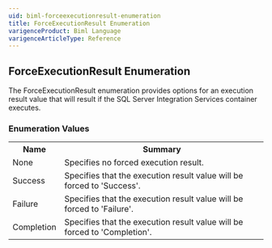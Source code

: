 ```yaml
---
uid: biml-forceexecutionresult-enumeration
title: ForceExecutionResult Enumeration
varigenceProduct: Biml Language
varigenceArticleType: Reference
---
```


## ForceExecutionResult Enumeration<div class="LanguageSummary"><div class ="SummaryItem">The ForceExecutionResult enumeration provides options for an execution result value that will result if the SQL Server Integration Services container executes.</div></div><div class="EnumValueGroup">### Enumeration Values<table id="EnumValue" class="MemberList"><tbody><tr><th class="MemberNameColumnHeader">Name</th><th class="MemberSummaryColumnHeader">Summary</th></tr><tr class="cd0"><td class="MemberName">None</td><td class="MemberSummary"><div class ="SummaryItem">Specifies no forced execution result.</div></td></tr><tr class="cd1"><td class="MemberName">Success</td><td class="MemberSummary"><div class ="SummaryItem">Specifies that the execution result value will be forced to 'Success'.</div></td></tr><tr class="cd0"><td class="MemberName">Failure</td><td class="MemberSummary"><div class ="SummaryItem">Specifies that the execution result value will be forced to 'Failure'.</div></td></tr><tr class="cd1"><td class="MemberName">Completion</td><td class="MemberSummary"><div class ="SummaryItem">Specifies that the execution result value will be forced to 'Completion'.</div></td></tr></tbody></table></div>